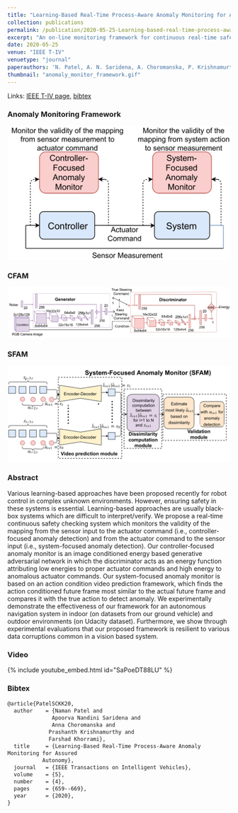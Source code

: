 ```yaml
---
title: "Learning-Based Real-Time Process-Aware Anomaly Monitoring for Assured Autonomy"
collection: publications
permalink: /publication/2020-05-25-Learning-based-real-time-process-aware-anomaly-monitoring-for-assured-autonomy
excerpt: "An on-line monitoring framework for continuous real-time safety/security in learning-based control systems."
date: 2020-05-25
venue: "IEEE T-IV"
venuetype: "journal"
paperauthors: 'N. Patel, A. N. Saridena, A. Choromanska, P. Krishnamurthy, F. Khorrami'
thumbnail: "anomaly_monitor_framework.gif"
---
```


Links: [IEEE T-IV page](https://ieeexplore.ieee.org/abstract/document/9099389), [bibtex](#bibtex)

### Anomaly Monitoring Framework
![Anomaly Monitoring Framework](/images/cfam_sfam_system_diagram.png)

### CFAM
![CFAM Framework](/images/CFAM_framework.png)

### SFAM
![SFAM Framework](/images/SFAM_framework.png)

### Abstract

Various learning-based approaches have been proposed recently for robot control in complex unknown environments. However, ensuring safety in these systems is essential. Learning-based approaches are usually black-box systems which are difficult to interpret/verify. We propose a real-time continuous safety checking system which monitors the validity of the mapping from the sensor input to the actuator command (i.e., controller-focused anomaly detection) and from the actuator command to the sensor input (i.e., system-focused anomaly detection). Our controller-focused anomaly monitor is an image conditioned energy based generative adversarial network in which the discriminator acts as an energy function attributing low energies to proper actuator commands and high energy to anomalous actuator commands. Our system-focused anomaly monitor is based on an action condition video prediction framework, which finds the action conditioned future frame most similar to the actual future frame and compares it with the true action to detect anomaly. We experimentally demonstrate the effectiveness of our framework for an autonomous navigation system in indoor (on datasets from our ground vehicle) and outdoor environments (on Udacity dataset). Furthermore, we show through experimental evaluations that our proposed framework is resilient to various data corruptions common in a vision based system.

### Video

{% include youtube_embed.html id="SaPoeDT88LU" %}

### Bibtex

    @article{PatelSCKK20,
      author    = {Naman Patel and
                  Apoorva Nandini Saridena and
                  Anna Choromanska and
                 Prashanth Krishnamurthy and
                 Farshad Khorrami},
      title     = {Learning-Based Real-Time Process-Aware Anomaly Monitoring for Assured
               Autonomy},
      journal   = {IEEE Transactions on Intelligent Vehicles},
      volume    = {5},
      number    = {4},
      pages     = {659--669},
      year      = {2020},
    }
